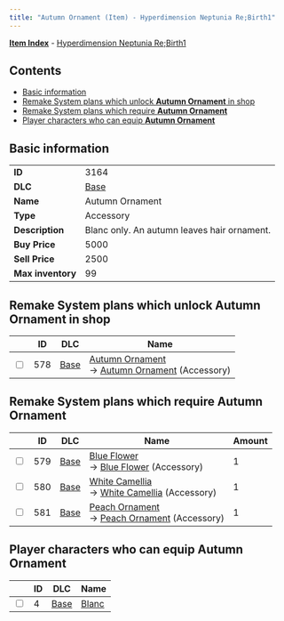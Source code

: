 ```yaml
---
title: "Autumn Ornament (Item) - Hyperdimension Neptunia Re;Birth1"
---
```


[**Item Index**](/neptunia/rb1/item/index.html) - [Hyperdimension Neptunia Re;Birth1](/neptunia/rb1)

## Contents

- [Basic information](#basic-information)
- [Remake System plans which unlock **Autumn Ornament** in shop](#remake-system-plans-which-unlock-autumn-ornament-in-shop)
- [Remake System plans which require **Autumn Ornament**](#remake-system-plans-which-require-autumn-ornament)
- [Player characters who can equip **Autumn Ornament**](#player-characters-who-can-equip-autumn-ornament)

## Basic information

|   |   |
| -- | -- |
| **ID** | 3164 |
| **DLC** | [Base](/neptunia/rb1/dlc/1-base.html) |
| **Name** | Autumn Ornament |
| **Type** | Accessory |
| **Description** | Blanc only. An autumn leaves hair ornament. |
| **Buy Price** | 5000 |
| **Sell Price** | 2500 |
| **Max inventory** | 99 |

## Remake System plans which unlock **Autumn Ornament** in shop

|    | ID | DLC | Name |
| -- | -- | --- | ---- |
| <input type="checkbox" id="rb1-remake-1-578" class="trackbox" /> | 578 | [Base](/neptunia/rb1/dlc/1-base.html) | [Autumn Ornament](/neptunia/rb1/remake/1-578-autumn-ornament.html)<br />→ [Autumn Ornament](/neptunia/rb1/item/1-3164-autumn-ornament.html) (Accessory) |

## Remake System plans which require **Autumn Ornament**

|    | ID | DLC | Name | Amount |
| -- | -- | --- | ---- | ------ |
| <input type="checkbox" id="rb1-remake-1-579" class="trackbox" /> | 579 | [Base](/neptunia/rb1/dlc/1-base.html) | [Blue Flower](/neptunia/rb1/remake/1-579-blue-flower.html)<br />→ [Blue Flower](/neptunia/rb1/item/1-3165-blue-flower.html) (Accessory) | 1 |
| <input type="checkbox" id="rb1-remake-1-580" class="trackbox" /> | 580 | [Base](/neptunia/rb1/dlc/1-base.html) | [White Camellia](/neptunia/rb1/remake/1-580-white-camellia.html)<br />→ [White Camellia](/neptunia/rb1/item/1-3166-white-camellia.html) (Accessory) | 1 |
| <input type="checkbox" id="rb1-remake-1-581" class="trackbox" /> | 581 | [Base](/neptunia/rb1/dlc/1-base.html) | [Peach Ornament](/neptunia/rb1/remake/1-581-peach-ornament.html)<br />→ [Peach Ornament](/neptunia/rb1/item/1-3167-peach-ornament.html) (Accessory) | 1 |

## Player characters who can equip **Autumn Ornament**

|    | ID | DLC | Name |
| -- | -- | --- | ---- |
| <input type="checkbox" id="rb1-player-1-4" class="trackbox" /> | 4 | [Base](/neptunia/rb1/dlc/1-base.html) | [Blanc](/neptunia/rb1/player/1-4-blanc.html) |